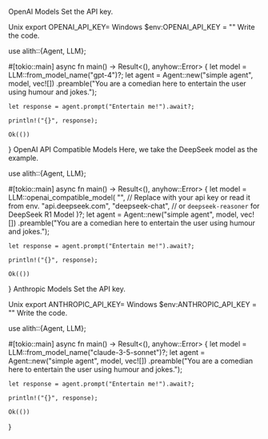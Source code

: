 OpenAI Models
Set the API key.

Unix
export OPENAI_API_KEY=<your API key>
Windows
$env:OPENAI_API_KEY = "<your API key>"
Write the code.

use alith::{Agent, LLM};
 
#[tokio::main]
async fn main() -> Result<(), anyhow::Error> {
    let model = LLM::from_model_name("gpt-4")?;
    let agent = Agent::new("simple agent", model, vec![])
        .preamble("You are a comedian here to entertain the user using humour and jokes.");
 
    let response = agent.prompt("Entertain me!").await?;
 
    println!("{}", response);
 
    Ok(())
}
OpenAI API Compatible Models
Here, we take the DeepSeek model as the example.

use alith::{Agent, LLM};
 
#[tokio::main]
async fn main() -> Result<(), anyhow::Error> {
    let model = LLM::openai_compatible_model(
        "<Your API Key>", // Replace with your api key or read it from env.
        "api.deepseek.com",
        "deepseek-chat", // or `deepseek-reasoner` for DeepSeek R1 Model
    )?;
    let agent = Agent::new("simple agent", model, vec![])
        .preamble("You are a comedian here to entertain the user using humour and jokes.");
 
    let response = agent.prompt("Entertain me!").await?;
 
    println!("{}", response);
 
    Ok(())
}
Anthropic Models
Set the API key.

Unix
export ANTHROPIC_API_KEY=<your API key>
Windows
$env:ANTHROPIC_API_KEY = "<your API key>"
Write the code.

use alith::{Agent, LLM};
 
#[tokio::main]
async fn main() -> Result<(), anyhow::Error> {
    let model = LLM::from_model_name("claude-3-5-sonnet")?;
    let agent = Agent::new("simple agent", model, vec![])
        .preamble("You are a comedian here to entertain the user using humour and jokes.");
 
    let response = agent.prompt("Entertain me!").await?;
 
    println!("{}", response);
 
    Ok(())
}
